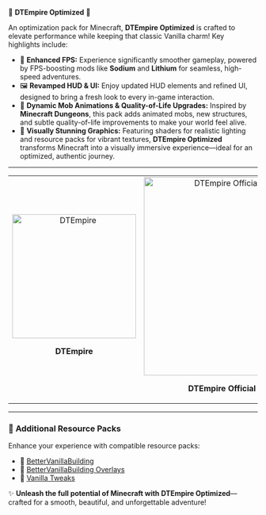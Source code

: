 🌟 **DTEmpire Optimized** 🌟  

An optimization pack for Minecraft, **DTEmpire Optimized** is crafted to elevate performance while keeping that classic Vanilla charm! Key highlights include:

- 🚀 **Enhanced FPS:** Experience significantly smoother gameplay, powered by FPS-boosting mods like **Sodium** and **Lithium** for seamless, high-speed adventures.
- 🖼️ **Revamped HUD & UI:** Enjoy updated HUD elements and refined UI, designed to bring a fresh look to every in-game interaction.
- 🐉 **Dynamic Mob Animations & Quality-of-Life Upgrades:** Inspired by **Minecraft Dungeons**, this pack adds animated mobs, new structures, and subtle quality-of-life improvements to make your world feel alive.
- 🌌 **Visually Stunning Graphics:** Featuring shaders for realistic lighting and resource packs for vibrant textures, **DTEmpire Optimized** transforms Minecraft into a visually immersive experience—ideal for an optimized, authentic journey.


---


<table align="center">
  <tr>
    <td align="center">
      <img src="https://cdn.modrinth.com/data/cached_images/b9b136c314113fb6342d4a037f8474c718f693d6.png" alt="DTEmpire" width="250">
      <p><b>DTEmpire</b></p>
    </td>
    <td align="center">
      <img src="https://cdn.modrinth.com/data/cached_images/8a90fa7301489dc7cbcc6f9835d5eec0bed2dd1a_0.webp" alt="DTEmpire Official Optimized" width="400">
      <p><b>DTEmpire Official Optimized</b></p>
    </td>
  </tr>
</table>


---


### 🌈 **Additional Resource Packs**  
Enhance your experience with compatible resource packs:

- 🔹 [BetterVanillaBuilding](https://modrinth.com/resourcepack/bettervanillabuilding)
- 🔹 [BetterVanillaBuilding Overlays](https://modrinth.com/resourcepack/bettervanillabuildingoverlays)
- 🔹 [Vanilla Tweaks](https://vanillatweaks.net/)

✨ **Unleash the full potential of Minecraft with DTEmpire Optimized**—crafted for a smooth, beautiful, and unforgettable adventure!
